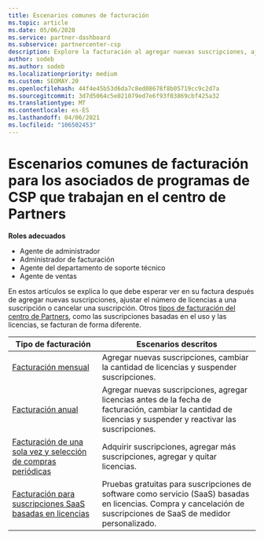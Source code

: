 ```yaml
---
title: Escenarios comunes de facturación
ms.topic: article
ms.date: 05/06/2020
ms.service: partner-dashboard
ms.subservice: partnercenter-csp
description: Explore la facturación al agregar nuevas suscripciones, ajustar la cantidad de licencias o cancelar una suscripción. Vea cómo difieren las suscripciones basadas en el uso y las licencias.
author: sodeb
ms.author: sodeb
ms.localizationpriority: medium
ms.custom: SEOMAY.20
ms.openlocfilehash: 44f4e45b53d6da7c8ed08678f8b05719cc9c2d7a
ms.sourcegitcommit: 3d7d5064c5e021079ed7e6f93f03869cbf425a32
ms.translationtype: MT
ms.contentlocale: es-ES
ms.lasthandoff: 04/06/2021
ms.locfileid: "106502453"
---
```

# <a name="common-billing-scenarios-for-csp-program-partners-working-in-partner-center"></a>Escenarios comunes de facturación para los asociados de programas de CSP que trabajan en el centro de Partners

**Roles adecuados**

- Agente de administrador
- Administrador de facturación
- Agente del departamento de soporte técnico
- Agente de ventas

En estos artículos se explica lo que debe esperar ver en su factura después de agregar nuevas suscripciones, ajustar el número de licencias a una suscripción o cancelar una suscripción. Otros [tipos de facturación del centro de Partners](billing-different-types.md), como las suscripciones basadas en el uso y las licencias, se facturan de forma diferente.

| Tipo de facturación | Escenarios descritos |
| --------------- | ----------------- |
| [Facturación mensual](common-billing-scenarios-monthly.md) | Agregar nuevas suscripciones, cambiar la cantidad de licencias y suspender suscripciones. |
| [Facturación anual](common-billing-scenarios-annual.md) | Agregar nuevas suscripciones, agregar licencias antes de la fecha de facturación, cambiar la cantidad de licencias y suspender y reactivar las suscripciones. |
| [Facturación de una sola vez y selección de compras periódicas](common-billing-scenarios-onetime-recurring.md) | Adquirir suscripciones, agregar más suscripciones, agregar y quitar licencias. |
| [Facturación para suscripciones SaaS basadas en licencias](common-billing-scenarios-saas.md) | Pruebas gratuitas para suscripciones de software como servicio (SaaS) basadas en licencias. Compra y cancelación de suscripciones de SaaS de medidor personalizado. |
